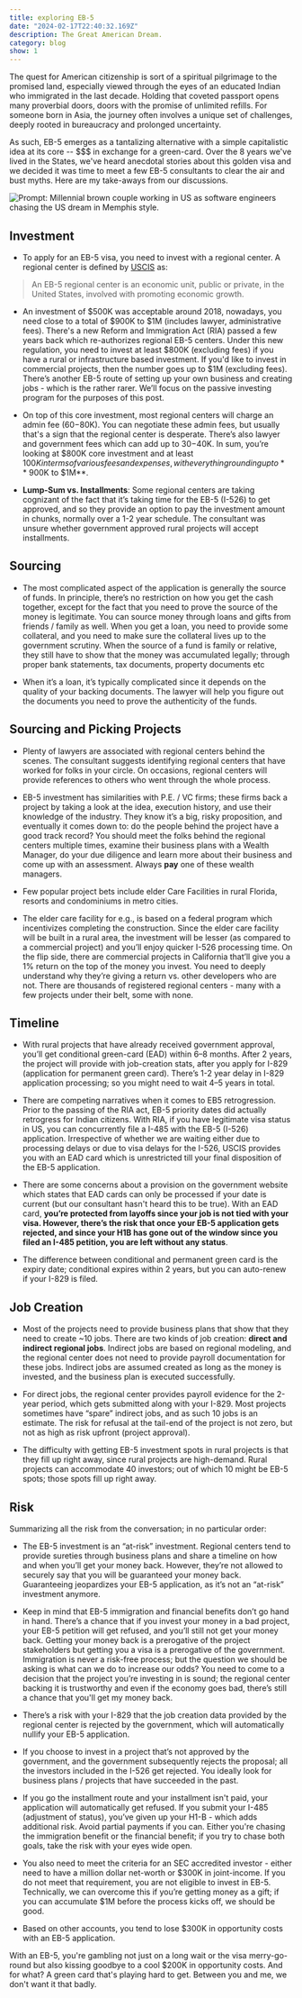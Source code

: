```yaml
---
title: exploring EB-5
date: "2024-02-17T22:40:32.169Z"
description: The Great American Dream.
category: blog
show: 1
---
```


The quest for American citizenship is sort of a spiritual pilgrimage to the promised land, especially viewed through the eyes of an educated Indian who immigrated in the last decade. Holding that coveted passport opens many proverbial doors, doors with the promise of unlimited refills. For someone born in Asia, the journey often involves a unique set of challenges, deeply rooted in bureaucracy and prolonged uncertainty. 

As such, EB-5 emerges as a tantalizing alternative with a simple capitalistic idea at its core -- $$$ in exchange for a green-card. Over the 8 years we've lived in the States, we've heard anecdotal stories about this golden visa and we decided it was time to meet a few EB-5 consultants to clear the air and bust myths. Here are my take-aways from our discussions.

![Prompt: Millennial brown couple working in US as software engineers chasing the US dream in Memphis style.](./eb5.webp)

## Investment

- To apply for an EB-5 visa, you need to invest with a regional center. A regional center is defined by [USCIS](https://www.uscis.gov/working-in-the-united-states/permanent-workers/employment-based-immigration-fifth-preference-eb-5/eb-5-immigrant-investor-regional-centers/approved-eb-5-immigrant-investor-regional-centers) as:

> An EB-5 regional center is an economic unit, public or private, in the United States, involved with promoting economic growth. 

- An investment of $500K was acceptable around 2018, nowadays, you need close to a total of $900K to $1M (includes lawyer, administrative fees). There's a new Reform and Immigration Act (RIA) passed a few years back which re-authorizes regional EB-5 centers. Under this new regulation, you need to invest at least $800K (excluding fees) if you have a rural or infrastructure based investment. If you'd like to invest in commercial projects, then the number goes up to $1M (excluding fees). There’s another EB-5 route of setting up your own business and creating jobs - which is the rather rarer. We’ll focus on the passive investing program for the purposes of this post.

- On top of this core investment, most regional centers will charge an admin fee ($60-$80K). You can negotiate these admin fees, but usually that's a sign that the regional center is desperate. There’s also lawyer and government fees which can add up to $30-$40K. In sum, you’re looking at $800K core investment and at least $100K in terms of various fees and expenses, with everything rounding up to **~$900K to $1M**.

- **Lump-Sum vs. Installments**: Some regional centers are taking cognizant of the fact that it’s taking time for the EB-5 (I-526) to get approved, and so they provide an option to pay the investment amount in chunks, normally over a 1-2 year schedule. The consultant was unsure whether government approved rural projects will accept installments. 

## Sourcing

- The most complicated aspect of the application is generally the source of funds. In principle, there’s no restriction on how you get the cash together, except for the fact that you need to prove the source of the money is legitimate. You can source money through loans and gifts from friends / family as well. When you get a loan, you need to provide some collateral, and you need to make sure the collateral lives up to the government scrutiny. When the source of a fund is family or relative, they still have to show that the money was accumulated legally; through proper bank statements, tax documents, property documents etc

- When it’s a loan, it’s typically complicated since it depends on the quality of your backing documents. The lawyer will help you figure out the documents you need to prove the authenticity of the funds. 

## Sourcing and Picking Projects

- Plenty of lawyers are associated with regional centers behind the scenes. The consultant suggests identifying regional centers that have worked for folks in your circle. On occasions, regional centers will provide references to others who went through the whole process. 

- EB-5 investment has similarities with P.E. / VC firms; these firms back a project by taking a look at the idea, execution history, and use their knowledge of the industry. They know it’s a big, risky proposition, and eventually it comes down to: do the people behind the project have a good track record? You should meet the folks behind the regional centers multiple times, examine their business plans with a Wealth Manager, do your due diligence and learn more about their business and come up with an assessment. Always **pay** one of these wealth managers. 

- Few popular project bets include elder Care Facilities in rural Florida, resorts and condominiums in metro cities.

- The elder care facility for e.g., is based on a federal program which incentivizes completing the construction. Since the elder care facility will be built in a rural area, the investment will be lesser (as compared to a commercial project) and you’ll enjoy quicker I-526 processing time. On the flip side, there are commercial projects in California that’ll give you a 1% return on the top of the money you invest. You need to deeply understand why they’re giving a return vs. other developers who are not. There are thousands of registered regional centers - many with a few projects under their belt, some with none.

## Timeline

- With rural projects that have already received government approval, you’ll get conditional green-card (EAD) within 6–8 months. After 2 years, the project will provide with job-creation stats, after you apply for I-829 (application for permanent green card). There’s 1-2 year delay in I-829 application processing; so you might need to wait 4–5 years in total.

- There are competing narratives when it comes to EB5 retrogression. Prior to the passing of the RIA act, EB-5 priority dates did actually retrogress for Indian citizens. With RIA, if you have legitimate visa status in US, you can concurrently file a I-485 with the EB-5 (I-526) application. Irrespective of whether we are waiting either due to processing delays or due to visa delays for the I-526, USCIS provides you with an EAD card which is unrestricted till your final disposition of the EB-5 application. 

- There are some concerns about a provision on the government website which states that EAD cards can only be processed if your date is current (but our consultant hasn't heard this to be true). With an EAD card, **you’re protected from layoffs since your job is not tied with your visa. However, there’s the risk that once your EB-5 application gets rejected, and since your H1B has gone out of the window since you filed an I-485 petition, you are left without any status**. 

- The difference between conditional and permanent green card is the expiry date; conditional expires within 2 years, but you can auto-renew if your I-829 is filed.

## Job Creation

- Most of the projects need to provide business plans that show that they need to create ~10 jobs. There are two kinds of job creation: **direct and indirect regional jobs**. Indirect jobs are based on regional modeling, and the regional center does not need to provide payroll documentation for these jobs. Indirect jobs are assumed created as long as the money is invested, and the business plan is executed successfully. 

- For direct jobs, the regional center provides payroll evidence for the 2-year period, which gets submitted along with your I-829. Most projects sometimes have “spare” indirect jobs, and as such 10 jobs is an estimate. The risk for refusal at the tail-end of the project is not zero, but not as high as risk upfront (project approval). 

- The difficulty with getting EB-5 investment spots in rural projects is that they fill up right away, since rural projects are high-demand. Rural projects can accommodate 40 investors; out of which 10 might be EB-5 spots; those spots fill up right away.

## Risk

Summarizing all the risk from the conversation; in no particular order:

- The EB-5 investment is an “at-risk” investment. Regional centers tend to provide sureties through business plans and share a timeline on how and when you’ll get your money back. However, they’re not allowed to securely say that you will be guaranteed your money back. Guaranteeing jeopardizes your EB-5 application, as it’s not an “at-risk” investment anymore. 

- Keep in mind that EB-5 immigration and financial benefits don’t go hand in hand. There’s a chance that if you invest your money in a bad project, your EB-5 petition will get refused, and you’ll still not get your money back. Getting your money back is a prerogative of the project stakeholders but getting you a visa is a prerogative of the government. Immigration is never a risk-free process; but the question we should be asking is what can we do to increase our odds? You need to come to a decision that the project you’re investing in is sound; the regional center backing it is trustworthy and even if the economy goes bad, there’s still a chance that you'll get my money back. 

- There’s a risk with your I-829 that the job creation data provided by the regional center is rejected by the government, which will automatically nullify your EB-5 application.

- If you choose to invest in a project that’s not approved by the government, and the government subsequently rejects the proposal; all the investors included in the I-526 get rejected. You ideally look for business plans / projects that have succeeded in the past. 

- If you go the installment route and your installment isn't paid, your application will automatically get refused. If you submit your I-485 (adjustment of status), you’ve given up your H1-B - which adds additional risk. Avoid partial payments if you can. Either you're chasing the immigration benefit or the financial benefit; if you try to chase both goals, take the risk with your eyes wide open. 

- You also need to meet the criteria for an SEC accredited investor - either need to have a million dollar net-worth or $300K in joint-income. If you do not meet that requirement, you are not eligible to invest in EB-5. Technically, we can overcome this if you’re getting money as a gift; if you can accumulate $1M before the process kicks off, we should be good. 

- Based on other accounts, you tend to lose $300K in opportunity costs with an EB-5 application.

With an EB-5, you're gambling not just on a long wait or the visa merry-go-round but also kissing goodbye to a cool $200K in opportunity costs. And for what? A green card that's playing hard to get. Between you and me, we don't want it that badly.


